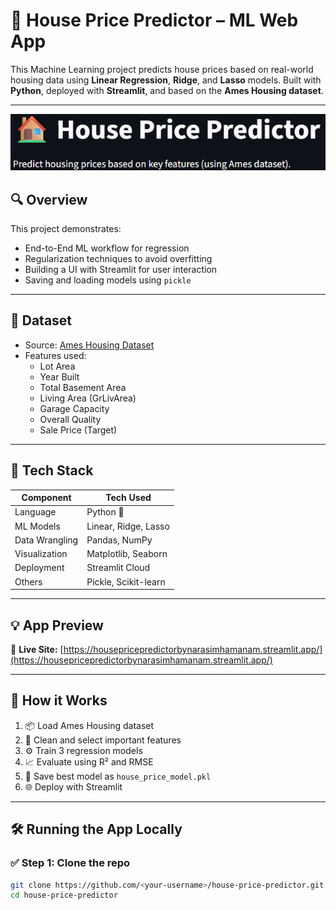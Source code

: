 # 🏡 House Price Predictor – ML Web App

This Machine Learning project predicts house prices based on real-world housing data using **Linear Regression**, **Ridge**, and **Lasso** models. Built with **Python**, deployed with **Streamlit**, and based on the **Ames Housing dataset**.

---

![App Banner](assets/Banner.png)

## 🔍 Overview

This project demonstrates:
- End-to-End ML workflow for regression
- Regularization techniques to avoid overfitting
- Building a UI with Streamlit for user interaction
- Saving and loading models using `pickle`

---

## 📁 Dataset

- Source: [Ames Housing Dataset](https://www.kaggle.com/datasets/prevek18/ames-housing-dataset)
- Features used:
  - Lot Area
  - Year Built
  - Total Basement Area
  - Living Area (GrLivArea)
  - Garage Capacity
  - Overall Quality
  - Sale Price (Target)

---

## 🚀 Tech Stack

| Component       | Tech Used              |
|----------------|------------------------|
| Language        | Python 🐍             |
| ML Models       | Linear, Ridge, Lasso   |
| Data Wrangling  | Pandas, NumPy          |
| Visualization   | Matplotlib, Seaborn    |
| Deployment      | Streamlit Cloud         |
| Others          | Pickle, Scikit-learn   |

---

## 💡 App Preview

🔗 **Live Site:** [https://housepricepredictorbynarasimhamanam.streamlit.app/](https://housepricepredictorbynarasimhamanam.streamlit.app/)

---

## 🧠 How it Works

1. 📦 Load Ames Housing dataset  
2. 🧼 Clean and select important features  
3. ⚙️ Train 3 regression models  
4. 📈 Evaluate using R² and RMSE  
5. 💾 Save best model as `house_price_model.pkl`  
6. 🌐 Deploy with Streamlit

---

## 🛠️ Running the App Locally

### ✅ Step 1: Clone the repo

```bash
git clone https://github.com/<your-username>/house-price-predictor.git
cd house-price-predictor
